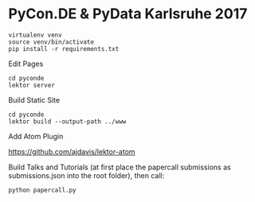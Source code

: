PyCon.DE & PyData Karlsruhe 2017
================================


    virtualenv venv
    source venv/bin/activate
    pip install -r requirements.txt



Edit Pages

    cd pyconde
    lektor server

Build Static Site
    
    cd pyconde
    lektor build --output-path ../www

Add Atom Plugin

https://github.com/ajdavis/lektor-atom

Build Talks and Tutorials (at first place the papercall submissions as
submissions.json into the root folder), then call:

    python papercall.py



